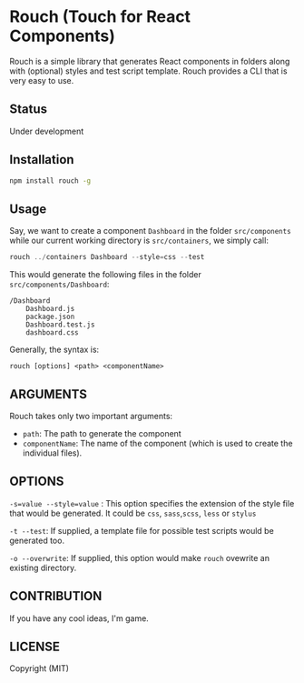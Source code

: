 # Rouch (Touch for React Components)
Rouch is a simple library that generates React components in folders along with (optional) styles and test script template. Rouch provides a CLI that is very easy to use.

## Status
Under development

## Installation

```bash
npm install rouch -g
```

## Usage
Say, we want to create a component `Dashboard` in the folder `src/components` while our current working directory is `src/containers`, we simply call:

```js
rouch ../containers Dashboard --style=css --test 
```
This would generate the following files in the folder `src/components/Dashboard`:

```
/Dashboard
    Dashboard.js
    package.json
    Dashboard.test.js
    dashboard.css
```

Generally, the syntax is:

```
rouch [options] <path> <componentName> 
```

## ARGUMENTS

Rouch takes only two  important arguments:

- `path`: The path to generate the component 
- `componentName`: The name of the component (which is used to create the individual files).
  
## OPTIONS

`-s=value --style=value` : This option specifies the extension of the style file that would be generated. It could be  `css`, `sass`,`scss`, `less` or `stylus`

`-t --test`: If supplied, a template file for possible test scripts would be generated too.

`-o --overwrite`: If supplied, this option would make `rouch` ovewrite an existing directory.

## CONTRIBUTION
If you have any cool ideas, I'm game.

## LICENSE
Copyright (MIT)
